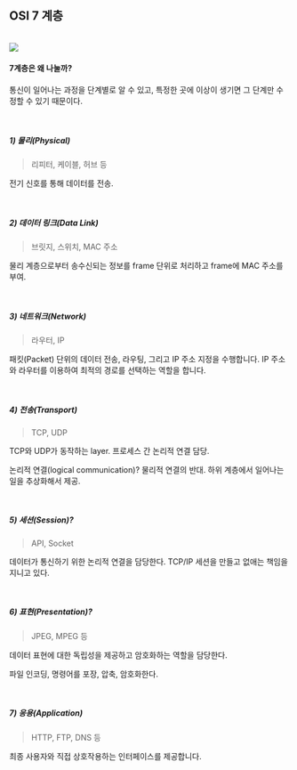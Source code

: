 ## OSI 7 계층

<br>

<img src="https://s7280.pcdn.co/wp-content/uploads/2018/06/osi-model-7-layers-1.png">

<br>

#### 7계층은 왜 나눌까?

통신이 일어나는 과정을 단계별로 알 수 있고, 특정한 곳에 이상이 생기면 그 단계만 수정할 수 있기 때문이다.

<br>

##### 1) 물리(Physical)

> 리피터, 케이블, 허브 등

전기 신호를 통해 데이터를 전송.

<br>

##### 2) 데이터 링크(Data Link)

> 브릿지, 스위치, MAC 주소

물리 계층으로부터 송수신되는 정보를 frame 단위로 처리하고 frame에 MAC 주소를 부여.

<br>

##### 3) 네트워크(Network)

> 라우터, IP

패킷(Packet) 단위의 데이터 전송, 라우팅, 그리고 IP 주소 지정을 수행합니다.
IP 주소와 라우터를 이용하여 최적의 경로를 선택하는 역할을 합니다.

<br>

##### 4) 전송(Transport)

> TCP, UDP

TCP와 UDP가 동작하는 layer. 프로세스 간 논리적 연결 담당.

논리적 연결(logical communication)? 물리적 연결의 반대. 하위 계층에서 일어나는 일을 추상화해서 제공.

<br>

##### 5) 세션(Session)?

> API, Socket

데이터가 통신하기 위한 논리적 연결을 담당한다. TCP/IP 세션을 만들고 없애는 책임을 지니고 있다.

<br>

##### 6) 표현(Presentation)?

> JPEG, MPEG 등

데이터 표현에 대한 독립성을 제공하고 암호화하는 역할을 담당한다.

파일 인코딩, 명령어를 포장, 압축, 암호화한다.

<br>

##### 7) 응용(Application)

> HTTP, FTP, DNS 등

최종 사용자와 직접 상호작용하는 인터페이스를 제공합니다.
